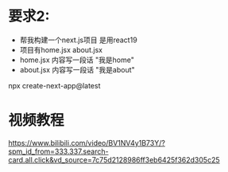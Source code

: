 # 要求2:
- 帮我构建一个next.js项目 是用react19
- 项目有home.jsx  about.jsx
- home.jsx  内容写一段话 "我是home"
- about.jsx 内容写一段话 "我是about"


<!-- 手动创建  -->
npx create-next-app@latest

# 视频教程
https://www.bilibili.com/video/BV1NV4y1B73Y/?spm_id_from=333.337.search-card.all.click&vd_source=7c75d2128986ff3eb6425f362d305c25

